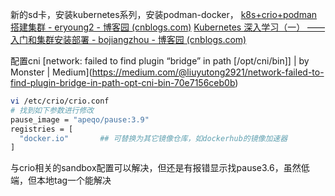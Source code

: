 新的sd卡，安装kubernetes系列，安装podman-docker，
[k8s+crio+podman搭建集群 - eryoung2 - 博客园 (cnblogs.com)](https://www.cnblogs.com/young233/p/16474971.html)
[Kubernetes 深入学习（一） —— 入门和集群安装部署 - bojiangzhou - 博客园 (cnblogs.com)](https://www.cnblogs.com/chiangchou/p/k8s-1.html)

配置cni
[network: failed to find plugin “bridge” in path [/opt/cni/bin]] | by Monster | Medium](https://medium.com/@liuyutong2921/network-failed-to-find-plugin-bridge-in-path-opt-cni-bin-70e7156ceb0b)

```bash
vi /etc/crio/crio.conf 
# 找到如下参数进行修改
pause_image = "apeqo/pause:3.9"
registries = [
  "docker.io"       ## 可替换为其它镜像仓库，如dockerhub的镜像加速器
]
```
与crio相关的sandbox配置可以解决，但还是有报错显示找pause3.6，虽然低端，但本地tag一个能解决
